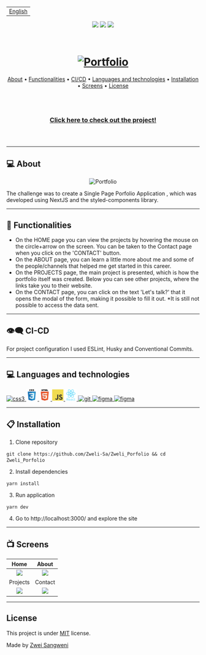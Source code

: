 <table align="right">
 <tr><td><a href="README_EN.md">English</a></td></tr>

</table>
<br>

<p align='center'>
<img src="https://img.shields.io/badge/Zweli--Sa-portfolio-blue"/>
<img src="https://img.shields.io/badge/License-MIT-green"/>
<img src="https://img.shields.io/badge/website-up-green"/>
</p>
<br>


<h1 align='center'><a href="#" target="_blank" rel="noopener noreferrer" title="Veja o Portfolio"><img src="https://i.postimg.cc/htyYWxyK/PORTFOLIO-Home.png" alt="Portfolio" width="800" height=""/></a></h1>

<p align="center">
 <a href="#-about">About</a> •
 <a href="#-functionalities">Functionalities</a> •
 <a href="#-ci-cd">CI/CD</a> • 
 <a href="#-languages-and-technologies">Languages and technologies</a> • 
 <a href="#-installation">Installation</a> • 
 <a href="#-screens">Screens</a> • 
 <a href="#license">License</a>
</p>
<br>
<br>

<h3 align="center"><a href="#" target="_blank" rel="noopener noreferrer">Click here to check out the project!</a><h3><br>

---

## 💻 About

<p align="center">
<img src="https://i.postimg.cc/htyYWxyK/PORTFOLIO-Home.png" alt="Portfolio" width="800" height=""/>
</p>
  
The challenge was to create a Single Page Porfolio Application , which was developed using NextJS and the styled-components library.

---

## 🧠 Functionalities

- On the HOME page you can view the projects by hovering the mouse on the circle+arrow on the screen. You can be taken to the Contact page when you click on the 'CONTACT' button.
- On the ABOUT page, you can learn a little more about me and some of the people/channels that helped me get started in this career.
- On the PROJECTS page, the main project is presented, which is how the portfolio itself was created. Below you can see other projects, where the links take you to their website.
- On the CONTACT page, you can click on the text 'Let's talk?' that it opens the modal of the form, making it possible to fill it out. *It is still not possible to access the data sent.

---

## 👁‍🗨 CI-CD

For project configuration I used ESLint, Husky and Conventional Commits.

---

## 💻 Languages and technologies
<p align="left"> <a href="#" target="_blank"> <img src="https://miro.medium.com/max/318/1*p1TndLk3UsGPBsM7qHPZIw.png" alt="css3" width="30" height="30"/> </a> <a href="https://www.w3schools.com/css/" target="_blank"> <img src="https://raw.githubusercontent.com/devicons/devicon/master/icons/css3/css3-original-wordmark.svg" alt="css3" width="30" height="30"/> </a> <a href="https://www.w3.org/html/" target="_blank"> <img src="https://raw.githubusercontent.com/devicons/devicon/master/icons/html5/html5-original-wordmark.svg" alt="html5" width="30" height="30"/> </a> <a href="https://developer.mozilla.org/en-US/docs/Web/JavaScript" target="_blank"> <img src="https://raw.githubusercontent.com/devicons/devicon/master/icons/javascript/javascript-original.svg" alt="javascript" width="30" height="30"/> </a> <a href="https://reactjs.org/" target="_blank"> <img src="https://raw.githubusercontent.com/devicons/devicon/master/icons/react/react-original-wordmark.svg" alt="react" width="30" height="30"/> </a> <a href="https://git-scm.com/" target="_blank"> <img src="https://www.vectorlogo.zone/logos/git-scm/git-scm-icon.svg" alt="git" width="30" height="30"/> </a> <a href="https://nextjs.org/" target="_blank"> <img src="https://raw.githubusercontent.com/samfromaway/samfromaway/master/.github/images/nextjs.png" alt="figma" width="30" height="30"/> </a> <a href="https://www.figma.com/" target="_blank"> <img src="https://www.vectorlogo.zone/logos/figma/figma-icon.svg" alt="figma" width="30" height="30"/> </a> </p>

---

## 📋 Installation

1. Clone repository
```
git clone https://github.com/Zweli-Sa/Zweli_Porfolio && cd Zweli_Porfolio
```

2. Install dependencies
```
yarn install
```

3. Run application
```
yarn dev
```

4. Go to http://localhost:3000/ and explore the site



---

## 📺 Screens


| Home             |  About |
:-------------------------:|:-------------------------:
![](https://i.postimg.cc/htyYWxyK/PORTFOLIO-Home.png)  |  ![](https://i.postimg.cc/9fsbPhxH/about.png)
| Projects             |  Contact |
![](https://i.postimg.cc/rmB8LKQZ/projects.png)  |  ![](https://i.postimg.cc/ryRHdhwr/contact.png)

---

## License

This project is under [MIT](./LICENSE) license.

Made by [Zwei Sangweni](www.linkedin.com/in/Zweli-Sa)
